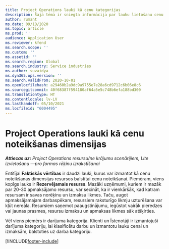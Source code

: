 ```yaml
---
title: Project Operations lauki kā cenu kategorijas
description: Šajā tēmā ir sniegta informācija par lauku lietošanu cenu noteikšanas dimensijām risinājumā Dynamics 365 Project Operations.
author: rumant
ms.date: 09/18/2020
ms.topic: article
ms.prod: ''
audience: Application User
ms.reviewer: kfend
ms.search.scope: ''
ms.custom: ''
ms.assetid: ''
ms.search.region: Global
ms.search.industry: Service industries
ms.author: suvaidya
ms.dyn365.ops.version: ''
ms.search.validFrom: 2020-10-01
ms.openlocfilehash: a29460b2a9dc9a9755e7e28a6cd9712c6b06e8c6
ms.sourcegitcommit: 40f68387f594180af64a5e5c748b6efa188bd300
ms.translationtype: HT
ms.contentlocale: lv-LV
ms.lasthandoff: 05/10/2021
ms.locfileid: "6004495"
---
```

# <a name="project-operations-fields-as-pricing-dimensions"></a>Project Operations lauki kā cenu noteikšanas dimensijas

_**Attiecas uz:** Project Operations resursu/ne krājumu scenārijiem, Lite izvietošanu —pro formas rēķinu izrakstīšanai_

Entitījai **Faktiskās vērtības** ir daudzi lauki, kurus var izmantot kā cenu noteikšanas dimensijas resursos balstītai cenu noteikšanai. Piemēram, viens kopīgs lauks ir **Rezervējamais resurss**. Mazāki uzņēmumi, kuriem ir mazāk par 20-30 apmaksājamo resursu, var secināt, ka ir vienkāršāk, kad katram resursam ir savas norēķinu un izmaksu likmes. Taču, augot apmaksājamajam darbaspēkam, resursiem raksturīgo likmju uzturēšana var kļūt nereāla. Resursiem saņemot paaugstinājumu, iegūstot vairāk pieredzes vai jaunas prasmes, resursu izmaksu un apmaksas likmes sāk atšķirties. 

Vēl viens piemērs ir darījuma kategorija. Klienti un Īstenotāji ir izmantojuši darījuma kategoriju, lai klasificētu darbu un izmantotu lauku cenai un izmaksām, balstoties uz darba kategoriju.


[!INCLUDE[footer-include](../includes/footer-banner.md)]